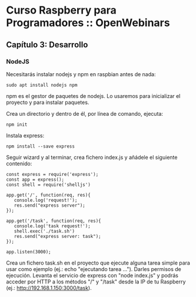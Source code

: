 # Curso Raspberry para Programadores :: OpenWebinars
## Capítulo 3: Desarrollo

### NodeJS

Necesitarás instalar nodejs y npm en raspbian antes de nada:
```
sudo apt install nodejs npm
```

npm es el gestor de paquetes de nodejs. Lo usaremos para inicializar el proyecto y para instalar paquetes.

Crea un directorio y dentro de él, por línea de comando, ejecuta:
```
npm init
```

Instala express:
```
npm install --save express
```

Seguir wizard y al terminar, crea fichero index.js y añádele el siguiente contenido:
```
const express = require('express');
const app = express();
const shell = require('shelljs')

app.get('/', function(req, res){
   console.log('request!');
   res.send("express server");
});

app.get('/task', function(req, res){
   console.log('task request!');
   shell.exec('./task.sh')
   res.send("express server: task");
});

app.listen(3000);
```

Crea un fichero task.sh en el proyecto que ejecute alguna tarea simple para usar como ejemplo (ej.: echo "ejecutando tarea ..."). Darles permisos de ejecución. Levanta el servicio de express con "node index.js" y podrás acceder por HTTP a los métodos "/" y "/task" desde la IP de tu Raspberry (ej.: http://192.168.1.150:3000/task).





